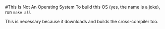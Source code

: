 #This Is Not An Operating System
To build this OS (yes, the name is a joke), run
`make all`

This is necessary because it downloads and builds the cross-compiler too.
